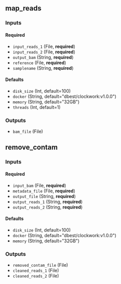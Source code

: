 
## map_reads

### Inputs

#### Required

  * `input_reads_1` (File, **required**)
  * `input_reads_2` (File, **required**)
  * `output_bam` (String, **required**)
  * `reference` (File, **required**)
  * `samplename` (String, **required**)

#### Defaults

  * `disk_size` (Int, default=100)
  * `docker` (String, default="dbest/clockwork:v1.0.0")
  * `memory` (String, default="32GB")
  * `threads` (Int, default=1)

### Outputs

  * `bam_file` (File)

## remove_contam

### Inputs

#### Required

  * `input_bam` (File, **required**)
  * `metadata_file` (File, **required**)
  * `output_file` (String, **required**)
  * `output_reads_1` (String, **required**)
  * `output_reads_2` (String, **required**)

#### Defaults

  * `disk_size` (Int, default=100)
  * `docker` (String, default="dbest/clockwork:v1.0.0")
  * `memory` (String, default="32GB")

### Outputs

  * `removed_contam_file` (File)
  * `cleaned_reads_1` (File)
  * `cleaned_reads_2` (File)
